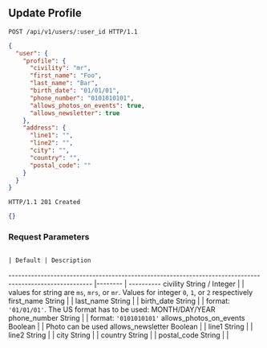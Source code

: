 ## Update Profile

```http
POST /api/v1/users/:user_id HTTP/1.1
```

```json
{
  "user": {
    "profile": {
      "civility": "mr",             
      "first_name": "Foo",             
      "last_name": "Bar",              
      "birth_date": "01/01/01",             
      "phone_number": "0101010101",           
      "allows_photos_on_events": true,
      "allows_newsletter": true    
    },
    "address": {
      "line1": "",
      "line2": "",
      "city": "",
      "country": "",
      "postal_code": ""
    }
  }
}
```

```http
HTTP/1.1 201 Created
```

```json
{}
```

### Request Parameters
                                                                                                         | Default | Description
-------------------------------------------------------------------------------------------------------- |-------- | ----------
civility                         <span class="details">String / Integer</span>                           |         | values for string are `ms`, `mrs`, or `mr`. Values for integer `0`, `1`, or `2` respectively
first_name                       <span class="details">String</span>                                     |         |
last_name                        <span class="details">String</span>                                     |         |
birth_date                       <span class="details">String</span>                                     |         | format: `'01/01/01'`. The US format has to be used: MONTH/DAY/YEAR
phone_number                     <span class="details">String</span>                                     |         | format: `'0101010101'`
allows_photos_on_events          <span class="details">Boolean</span>                                    |         | Photo can be used
allows_newsletter                <span class="details">Boolean</span>                                    |         |
line1                            <span class="details">String</span>                                     |         |
line2                            <span class="details">String</span>                                     |         |
city                             <span class="details">String</span>                                     |         |
country                          <span class="details">String</span>                                     |         |
postal_code                      <span class="details">String</span>                                     |         |
